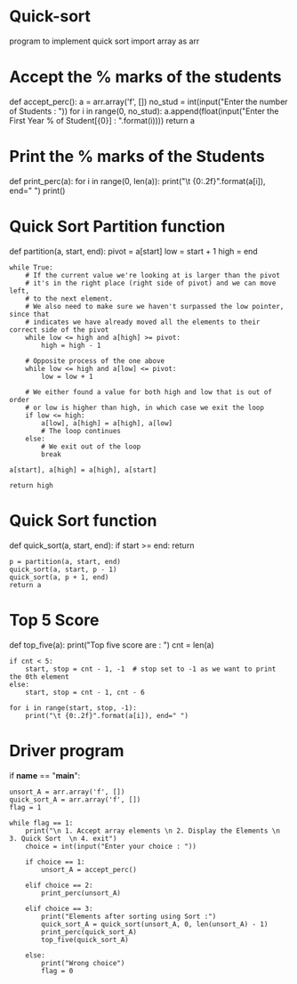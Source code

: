 # Quick-sort
program to implement quick sort
import array as arr


# Accept the % marks of the students

def accept_perc():
    a = arr.array('f', [])
    no_stud = int(input("Enter the number of Students : "))
    for i in range(0, no_stud):
        a.append(float(input("Enter the First Year % of Student[{0}] : ".format(i))))
    return a


# Print the % marks of the Students

def print_perc(a):
    for i in range(0, len(a)):
        print("\t {0:.2f}".format(a[i]), end=" ")
    print()


# Quick Sort Partition function

def partition(a, start, end):
    pivot = a[start]
    low = start + 1
    high = end

    while True:
        # If the current value we're looking at is larger than the pivot
        # it's in the right place (right side of pivot) and we can move left,
        # to the next element.
        # We also need to make sure we haven't surpassed the low pointer, since that
        # indicates we have already moved all the elements to their correct side of the pivot
        while low <= high and a[high] >= pivot:
            high = high - 1

        # Opposite process of the one above
        while low <= high and a[low] <= pivot:
            low = low + 1

        # We either found a value for both high and low that is out of order
        # or low is higher than high, in which case we exit the loop
        if low <= high:
            a[low], a[high] = a[high], a[low]
            # The loop continues
        else:
            # We exit out of the loop
            break

    a[start], a[high] = a[high], a[start]

    return high


# Quick Sort function

def quick_sort(a, start, end):
    if start >= end:
        return

    p = partition(a, start, end)
    quick_sort(a, start, p - 1)
    quick_sort(a, p + 1, end)
    return a


# Top 5 Score

def top_five(a):
    print("Top five score are : ")
    cnt = len(a)

    if cnt < 5:
        start, stop = cnt - 1, -1  # stop set to -1 as we want to print the 0th element
    else:
        start, stop = cnt - 1, cnt - 6

    for i in range(start, stop, -1):
        print("\t {0:.2f}".format(a[i]), end=" ")


# Driver program
if __name__ == "__main__":

    unsort_A = arr.array('f', [])
    quick_sort_A = arr.array('f', [])
    flag = 1

    while flag == 1:
        print("\n 1. Accept array elements \n 2. Display the Elements \n 3. Quick Sort  \n 4. exit")
        choice = int(input("Enter your choice : "))

        if choice == 1:
            unsort_A = accept_perc()

        elif choice == 2:
            print_perc(unsort_A)

        elif choice == 3:
            print("Elements after sorting using Sort :")
            quick_sort_A = quick_sort(unsort_A, 0, len(unsort_A) - 1)
            print_perc(quick_sort_A)
            top_five(quick_sort_A)

        else:
            print("Wrong choice")
            flag = 0

